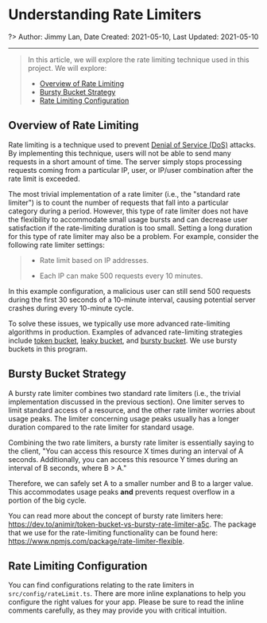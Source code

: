 # Understanding Rate Limiters

?> Author: Jimmy Lan, Date Created: 2021-05-10, Last Updated: 2021-05-10

---

> In this article, we will explore the rate limiting technique used in this project.
> We will explore:
>
> - [Overview of Rate Limiting](#overview-of-rate-limiting)
> - [Bursty Bucket Strategy](#bursty-bucket-strategy)
> - [Rate Limiting Configuration](#rate-limiting-configuration)

## Overview of Rate Limiting

Rate limiting is a technique used to prevent [Denial of Service (DoS)](https://www.paloaltonetworks.com/cyberpedia/what-is-a-denial-of-service-attack-dos) attacks.
By implementing this technique, users will not be able to send many requests in a short amount of time.
The server simply stops processing requests coming from a particular IP, user, or IP/user combination after the rate limit is exceeded.

The most trivial implementation of a rate limiter (i.e., the "standard rate limiter") is to count the number of requests that fall into a particular category during a period.
However, this type of rate limiter does not have the flexibility to accommodate small usage bursts and can decrease user satisfaction if the rate-limiting duration is too small.
Setting a long duration for this type of rate limiter may also be a problem.
For example, consider the following rate limiter settings:

> - Rate limit based on IP addresses.
>
> - Each IP can make 500 requests every 10 minutes.

In this example configuration, a malicious user can still send 500 requests during the first 30 seconds of a 10-minute interval, causing potential server crashes during every 10-minute cycle.

To solve these issues, we typically use more advanced rate-limiting algorithms in production.
Examples of advanced rate-limiting strategies include [token bucket](https://en.wikipedia.org/wiki/Token_bucket), [leaky bucket](https://en.wikipedia.org/wiki/Leaky_bucket), and [bursty bucket](https://dev.to/animir/token-bucket-vs-bursty-rate-limiter-a5c).
We use bursty buckets in this program.

## Bursty Bucket Strategy

A bursty rate limiter combines two standard rate limiters (i.e., the trivial implementation discussed in the previous section).
One limiter serves to limit standard access of a resource, and the other rate limiter worries about usage peaks.
The limiter concerning usage peaks usually has a longer duration compared to the rate limiter for standard usage.

Combining the two rate limiters, a bursty rate limiter is essentially saying to the client, "You can access this resource X times during an interval of A seconds. Additionally, you can access this resource Y times during an interval of B seconds, where B > A."

Therefore, we can safely set A to a smaller number and B to a larger value.
This accommodates usage peaks **and** prevents request overflow in a portion of the big cycle.

You can read more about the concept of bursty rate limiters here: https://dev.to/animir/token-bucket-vs-bursty-rate-limiter-a5c.
The package that we use for the rate-limiting functionality can be found here: https://www.npmjs.com/package/rate-limiter-flexible.

## Rate Limiting Configuration

You can find configurations relating to the rate limiters in `src/config/rateLimit.ts`.
There are more inline explanations to help you configure the right values for your app.
Please be sure to read the inline comments carefully, as they may provide you with critical intuition.
